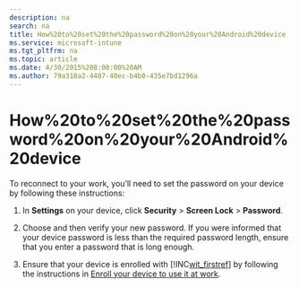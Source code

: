 ```yaml
---
description: na
search: na
title: How%20to%20set%20the%20password%20on%20your%20Android%20device
ms.service: microsoft-intune
ms.tgt_pltfrm: na
ms.topic: article
ms.date: 4/30/2015%208:00:00%20AM
ms.author: 79a318a2-4407-40ec-b4b0-435e7bd1296a
---
```

# How%20to%20set%20the%20password%20on%20your%20Android%20device
To reconnect to your work, you’ll need to set the password on your device by following these instructions:

1. In **Settings** on your device, click **Security** &gt; **Screen Lock** &gt; **Password**.

2. Choose and then verify your new password. If you were informed that your device password is less than the required password length, ensure that you enter a password that is long enough.

3. Ensure that your device is enrolled with [!INC[wit_firstref](../Token/wit_firstref_md.md)] by following the instructions in [Enroll your device to use it at work](http://go.microsoft.com/fwlink/?LinkId=519071).

